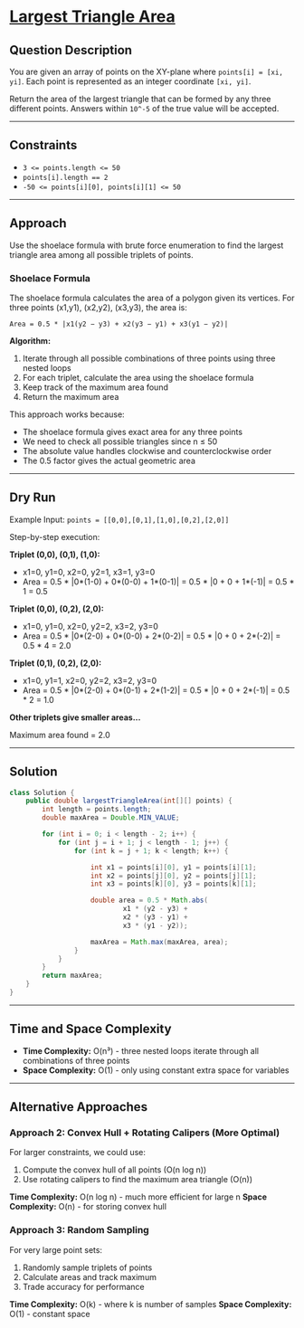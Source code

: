 # [Largest Triangle Area](https://leetcode.com/problems/largest-triangle-area/)

## Question Description
You are given an array of points on the XY-plane where `points[i] = [xi, yi]`. Each point is represented as an integer coordinate `[xi, yi]`.

Return the area of the largest triangle that can be formed by any three different points. Answers within `10^-5` of the true value will be accepted.

---

## Constraints
- `3 <= points.length <= 50`
- `points[i].length == 2`
- `-50 <= points[i][0], points[i][1] <= 50`

---

## Approach
Use the shoelace formula with brute force enumeration to find the largest triangle area among all possible triplets of points.

### Shoelace Formula
The shoelace formula calculates the area of a polygon given its vertices. For three points (x1,y1), (x2,y2), (x3,y3), the area is:

```
Area = 0.5 * |x1(y2 − y3) + x2(y3 − y1) + x3(y1 − y2)|
```

**Algorithm:**
1. Iterate through all possible combinations of three points using three nested loops
2. For each triplet, calculate the area using the shoelace formula
3. Keep track of the maximum area found
4. Return the maximum area

This approach works because:
- The shoelace formula gives exact area for any three points
- We need to check all possible triangles since n ≤ 50
- The absolute value handles clockwise and counterclockwise order
- The 0.5 factor gives the actual geometric area

---

## Dry Run
Example Input: `points = [[0,0],[0,1],[1,0],[0,2],[2,0]]`

Step-by-step execution:

**Triplet (0,0), (0,1), (1,0):**
- x1=0, y1=0, x2=0, y2=1, x3=1, y3=0
- Area = 0.5 * |0*(1-0) + 0*(0-0) + 1*(0-1)| = 0.5 * |0 + 0 + 1*(-1)| = 0.5 * 1 = 0.5

**Triplet (0,0), (0,2), (2,0):**
- x1=0, y1=0, x2=0, y2=2, x3=2, y3=0
- Area = 0.5 * |0*(2-0) + 0*(0-0) + 2*(0-2)| = 0.5 * |0 + 0 + 2*(-2)| = 0.5 * 4 = 2.0

**Triplet (0,1), (0,2), (2,0):**
- x1=0, y1=1, x2=0, y2=2, x3=2, y3=0
- Area = 0.5 * |0*(2-0) + 0*(0-1) + 2*(1-2)| = 0.5 * |0 + 0 + 2*(-1)| = 0.5 * 2 = 1.0

**Other triplets give smaller areas...**

Maximum area found = 2.0

---

## Solution
```java
class Solution {
    public double largestTriangleArea(int[][] points) {
        int length = points.length;
        double maxArea = Double.MIN_VALUE;

        for (int i = 0; i < length - 2; i++) {
            for (int j = i + 1; j < length - 1; j++) {
                for (int k = j + 1; k < length; k++) {

                    int x1 = points[i][0], y1 = points[i][1];
                    int x2 = points[j][0], y2 = points[j][1];
                    int x3 = points[k][0], y3 = points[k][1];

                    double area = 0.5 * Math.abs(
                            x1 * (y2 - y3) +
                            x2 * (y3 - y1) +
                            x3 * (y1 - y2));

                    maxArea = Math.max(maxArea, area);
                }
            }
        }
        return maxArea;
    }
}
```

---

## Time and Space Complexity
- **Time Complexity:** O(n³) - three nested loops iterate through all combinations of three points
- **Space Complexity:** O(1) - only using constant extra space for variables

---

## Alternative Approaches

### Approach 2: Convex Hull + Rotating Calipers (More Optimal)
For larger constraints, we could use:
1. Compute the convex hull of all points (O(n log n))
2. Use rotating calipers to find the maximum area triangle (O(n))

**Time Complexity:** O(n log n) - much more efficient for large n
**Space Complexity:** O(n) - for storing convex hull

### Approach 3: Random Sampling
For very large point sets:
1. Randomly sample triplets of points
2. Calculate areas and track maximum
3. Trade accuracy for performance

**Time Complexity:** O(k) - where k is number of samples
**Space Complexity:** O(1) - constant space